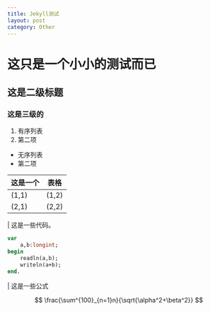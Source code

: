 ```yaml
---
title: Jekyll测试
layout: post
category: Other
---
```


# 这只是一个小小的测试而已
## 这是二级标题
### 这是三级的

1. 有序列表
2. 第二项

- 无序列表
- 第二项


| 这是一个 | 表格  |
| -------- | ----- |
| (1,1)    | (1,2) |
| (2,1)    | (2,2) |

| 这是一些代码。

```pascal
var
	a,b:longint;
begin
	readln(a,b);
	writeln(a+b);
end.
```

| 这是一些公式

$$
\frac{\sum^{100}_{n=1}n}{\sqrt{\alpha^2+\beta^2}}
$$
